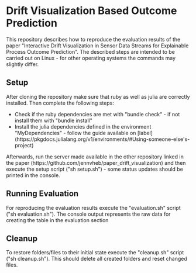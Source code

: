 # Drift Visualization Based Outcome Prediction
This repository describes how to reproduce the evaluation results of the paper "Interactive Drift Visualization in Sensor Data Streams for Explainable Process Outcome Prediction". The described steps are intended to be carried out on Linux - for other operating systems the commands may slightly differ.

## Setup
After cloning the repository make sure that ruby as well as julia are correctly installed.
Then complete the following steps:
<ul>
  <li>Check if the ruby dependencies are met with "bundle check" - if not install them with "bundle install"</li>
  <li>Install the julia dependencies defined in the environment "MyDependencies" - follow the guide available on [label](https://pkgdocs.julialang.org/v1/environments/#Using-someone-else's-project)</li>
</ul>
Afterwards, run the server made available in the other repository linked in the paper (https://github.com/jennvheb/paper_drift_visualization) and then execute the setup script ("sh setup.sh") - some status updates should be printed in the console.

## Running Evaluation
For reproducing the evaluation results execute the "evaluation.sh" script ("sh evaluation.sh"). The console output represents the raw data for creating the table in the evaluation section

## Cleanup
To restore folders/files to their initial state execute the "cleanup.sh" script ("sh cleanup.sh"). This should delete all created folders and reset changed files.
